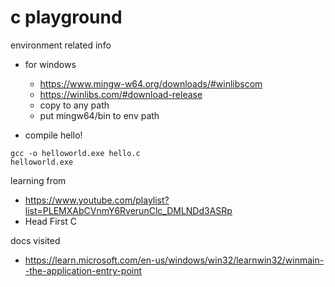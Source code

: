 # c playground

environment related info
- for windows
    - https://www.mingw-w64.org/downloads/#winlibscom
    - https://winlibs.com/#download-release
    - copy to any path
    - put mingw64/bin to env path

- compile hello!
```
gcc -o helloworld.exe hello.c
helloworld.exe
```

learning from
- https://www.youtube.com/playlist?list=PLEMXAbCVnmY6RverunClc_DMLNDd3ASRp
- Head First C

docs visited
- https://learn.microsoft.com/en-us/windows/win32/learnwin32/winmain--the-application-entry-point
